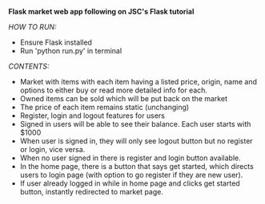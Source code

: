 **Flask market web app following on JSC's Flask tutorial**

_HOW TO RUN:_
- Ensure Flask installed
- Run 'python run.py' in terminal

_CONTENTS:_
- Market with items with each item having a listed price, origin, name and options to either buy or read more detailed info for each.
- Owned items can be sold which will be put back on the market 
- The price of each item remains static (unchanging)
- Register, login and logout features for users
- Signed in users will be able to see their balance. Each user starts with $1000
- When user is signed in, they will only see logout button but no register or login, vice versa.
- When no user signed in there is register and login button available.
- In the home page, there is a button that says get started, which directs users to login page (with option to go register if they are new user).
- If user already logged in while in home page and clicks get started button, instantly redirected to market page.
